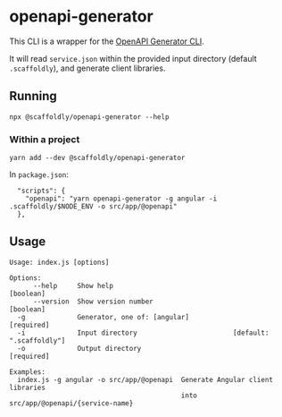 # openapi-generator

This CLI is a wrapper for the [OpenAPI Generator CLI](https://github.com/OpenAPITools/openapi-generator-cli).

It will read `service.json` within the provided input directory (default `.scaffoldly`),
and generate client libraries.

## Running

```
npx @scaffoldly/openapi-generator --help
```

### Within a project

```
yarn add --dev @scaffoldly/openapi-generator
```

In `package.json`:

```
  "scripts": {
    "openapi": "yarn openapi-generator -g angular -i .scaffoldly/$NODE_ENV -o src/app/@openapi"
  },
```

## Usage

```
Usage: index.js [options]

Options:
      --help     Show help                                             [boolean]
      --version  Show version number                                   [boolean]
  -g             Generator, one of: [angular]                         [required]
  -i             Input directory                        [default: ".scaffoldly"]
  -o             Output directory                                     [required]

Examples:
  index.js -g angular -o src/app/@openapi  Generate Angular client libraries
                                           into src/app/@openapi/{service-name}
```
